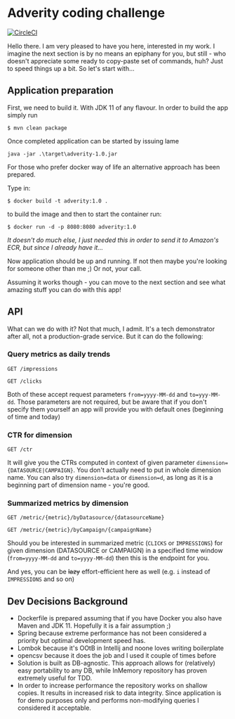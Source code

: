 # Adverity coding challenge

[![CircleCI](https://circleci.com/gh/fbeba/adverity.svg?style=shield&circle-token=05c5e129103e3d8deeee83b93915a6818710c824)](https://app.circleci.com/pipelines/github/fbeba/adverity)

Hello there. I am very pleased to have you here, interested in my work. I imagine the next section is by no means an epiphany for you, but still - who doesn't appreciate some ready to copy-paste set of commands, huh? Just to speed things up a bit. So let's start with... 

## Application preparation

First, we need to build it. With JDK 11 of any flavour. In order to build the app simply run

`$ mvn clean package`

Once completed application can be started by issuing lame

`java -jar .\target\adverity-1.0.jar`

For those who prefer docker way of life an alternative approach has been prepared. 

Type in:

`$ docker build -t adverity:1.0 .`

to build the image and then to start the container run:

`$ docker run -d -p 8080:8080 adverity:1.0`

_It doesn't do much else, I just needed this in order to send it to Amazon's ECR, but since I already have it..._

Now application should be up and running. If not then maybe you're looking for someone other than me ;) Or not, your call.

Assuming it works though - you can move to the next section and see what amazing stuff you can do with this app!

## API 

What can we do with it? Not that much, I admit. It's a tech demonstrator after all, not a production-grade service. But it can do the following:

### Query metrics as daily trends

`GET /impressions`

`GET /clicks`

Both of these accept request parameters `from=yyyy-MM-dd` and `to=yyy-MM-dd`. Those parameters are not required, but be aware that if you don't specify them yourself an app will provide you with default ones (beginning of time and today)

### CTR for dimension

`GET /ctr`

It will give you the CTRs computed in context of given parameter `dimension={DATASOURCE|CAMPAIGN}`. You don't actually need to put in whole dimension name. You can also try `dimension=data` or `dimension=d`, as long as it is a beginning part of dimension name - you're good.

### Summarized metrics by dimension

`GET /metric/{metric}/byDatasource/{datasourceName}`

`GET /metric/{metric}/byCampaign/{campaignName}`

Should you be interested in summarized metric (`CLICKS` or `IMPRESSIONS`) for given dimension (DATASOURCE or CAMPAIGN) in a specified time window (`from=yyyy-MM-dd` and `to=yyyy-MM-dd`) then this is the endpoint for you. 

And yes, you can be ~~lazy~~ effort-efficient here as well (e.g. `i` instead of `IMPRESSIONS` and so on)  

## Dev Decisions Background
* Dockerfile is prepared assuming that if you have Docker you also have Maven and JDK 11. Hopefully it is a fair assumption ;) 
* Spring because extreme performance has not been considered a priority but optimal development speed has.
* Lombok because it's OOtB in Intellij and noone loves writing boilerplate
* opencsv because it does the job and I used it couple of times before
* Solution is built as DB-agnostic. This approach allows for (relatively) easy portability to any DB, while InMemory repository has proven extremely useful for TDD.  
* In order to increase performance the repository works on shallow copies. It results in increased risk to data integrity. 
Since application is for demo purposes only and performs non-modifying queries I considered it acceptable. 
